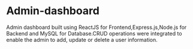 # Admin-dashboard

Admin dashboard built using ReactJS for Frontend,Express.js,Node.js for Backend and MySQL for Database.CRUD operations were integrated to enable the admin to add, 
update or delete a user information.
